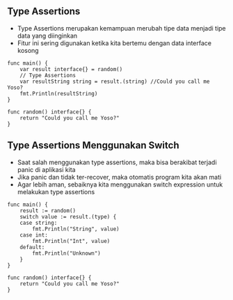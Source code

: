 ## Type Assertions
- Type Assertions merupakan kemampuan merubah tipe data menjadi tipe data yang diinginkan
- Fitur ini sering digunakan ketika kita bertemu dengan data interface kosong

``` golang
func main() {
	var result interface{} = random()
	// Type Assertions
	var resultString string = result.(string) //Could you call me Yoso?
	fmt.Println(resultString)
}

func random() interface{} {
	return "Could you call me Yoso?"
}
```

## Type Assertions Menggunakan Switch
- Saat salah menggunakan type assertions, maka bisa berakibat terjadi panic di aplikasi kita
- Jika panic dan tidak ter-recover, maka otomatis program kita akan mati
- Agar lebih aman, sebaiknya kita menggunakan switch expression untuk melakukan type assertions

``` golang
func main() {
	result := random()
	switch value := result.(type) {
	case string:
		fmt.Println("String", value)
	case int:
		fmt.Println("Int", value)
	default:
		fmt.Println("Unknown")
	}
}

func random() interface{} {
	return "Could you call me Yoso?"
}
```
